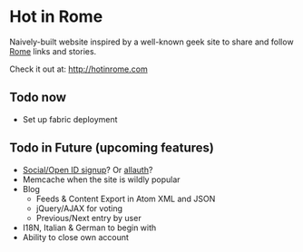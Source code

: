 # Hot in Rome

Naively-built website inspired by a well-known geek site to share and follow <a href="http://hotinrome.com">Rome</a> links and stories.

Check it out at: <http://hotinrome.com>

## Todo now

- Set up fabric deployment

## Todo in Future (upcoming features)

- [Social/Open ID signup](https://github.com/flashingpumpkin/django-socialregistration)? Or [allauth](https://github.com/pennersr/django-allauth)?
- Memcache when the site is wildly popular
- Blog
    - Feeds & Content Export in Atom XML and JSON
    - jQuery/AJAX for voting
    - Previous/Next entry by user
- I18N, Italian & German to begin with
- Ability to close own account